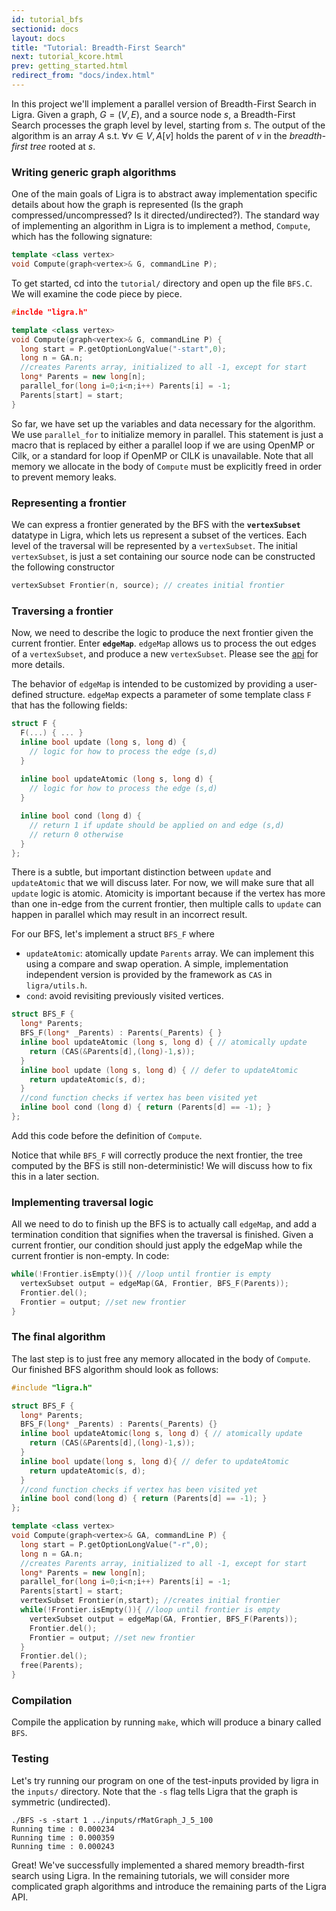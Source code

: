 ```yaml
---
id: tutorial_bfs
sectionid: docs
layout: docs
title: "Tutorial: Breadth-First Search"
next: tutorial_kcore.html
prev: getting_started.html
redirect_from: "docs/index.html"
---
```


In this project we'll implement a parallel version of Breadth-First Search in 
Ligra. Given a graph, $G = (V,E)$, and a source node $s$, a Breadth-First Search 
processes the graph level by level, starting from $s$. The output of the 
algorithm is an array $A$ s.t. $\forall v \in V, A[v]$ holds the parent of $v$ in 
the *breadth-first tree* rooted at $s$. 

### Writing generic graph algorithms

One of the main goals of Ligra is to abstract away implementation specific details
about how the graph is represented (Is the graph compressed/uncompressed? Is it
directed/undirected?). The standard way of implementing an algorithm in Ligra is 
to implement a method, `Compute`, which has the following signature: 

``` cpp
template <class vertex>
void Compute(graph<vertex>& G, commandLine P);
```

To get started, cd into the `tutorial/` directory and open up the file `BFS.C`. 
We will examine the code piece by piece.

``` cpp
#inclde "ligra.h"

template <class vertex>
void Compute(graph<vertex>& G, commandLine P) {
  long start = P.getOptionLongValue("-start",0);
  long n = GA.n;
  //creates Parents array, initialized to all -1, except for start
  long* Parents = new long[n];
  parallel_for(long i=0;i<n;i++) Parents[i] = -1;
  Parents[start] = start;
}
```

So far, we have set up the variables and data necessary for the algorithm. 
We use `parallel_for` to initialize memory in parallel. This statement 
is just a macro that is replaced by either a parallel loop if we are using 
OpenMP or Cilk, or a standard for loop if OpenMP or CILK is unavailable. Note that 
all memory we allocate in the body of `Compute`  must be explicitly freed 
in order to prevent memory leaks.

### Representing a frontier

We can express a frontier generated by the BFS with the **`vertexSubset`** 
datatype in Ligra, which lets us represent a subset of the vertices. Each level 
of the  traversal will be represented by a `vertexSubset`. The initial 
`vertexSubset`, is just a set containing our source node can be constructed 
the following constructor

``` cpp
vertexSubset Frontier(n, source); // creates initial frontier
```

### Traversing a frontier

Now, we need to describe the logic to produce the next frontier given the current 
frontier. Enter **`edgeMap`**. `edgeMap` allows us to process the out edges of a 
`vertexSubset`, and produce a new `vertexSubset`. Please see the 
[api](/ligra/docs/api.html#edgemap)  for more details.

The behavior of `edgeMap` is intended to be customized by providing a 
user-defined structure. `edgeMap` expects a parameter of some template class 
`F` that has the following fields: 

``` cpp
struct F {
  F(...) { ... }
  inline bool update (long s, long d) {
    // logic for how to process the edge (s,d)
  }
  
  inline bool updateAtomic (long s, long d) {
    // logic for how to process the edge (s,d)
  }

  inline bool cond (long d) {
    // return 1 if update should be applied on and edge (s,d) 
    // return 0 otherwise
  }
};
```

There is a subtle, but important distinction between `update` and `updateAtomic` that
we will discuss later. For now, we will make sure that all `update` logic is atomic. 
Atomicity is important because if the vertex has more than one in-edge from the current 
frontier, then multiple calls to `update` can happen in parallel which may result in 
an incorrect result.

For our BFS, let's implement a struct `BFS_F` where

- `updateAtomic`: atomically update `Parents` array. We can implement this using a
  compare and swap operation. A simple, implementation independent version
  is provided by the framework as `CAS` in `ligra/utils.h`.  
- `cond`: avoid revisiting previously visited vertices.

``` cpp
struct BFS_F {
  long* Parents;
  BFS_F(long* _Parents) : Parents(_Parents) { }
  inline bool updateAtomic (long s, long d) { // atomically update
    return (CAS(&Parents[d],(long)-1,s));
  }
  inline bool update (long s, long d) { // defer to updateAtomic
    return updateAtomic(s, d);
  }
  //cond function checks if vertex has been visited yet
  inline bool cond (long d) { return (Parents[d] == -1); }
};
```

Add this code before the definition of `Compute`. 

Notice that while `BFS_F` will correctly produce the next frontier, the tree computed 
by the BFS is still non-deterministic! We will discuss how to fix this in a later section.

### Implementing traversal logic

All we need to do to finish up the BFS is to actually call `edgeMap`, and
add a termination condition that signifies when the traversal is finished. Given
a current frontier, our condition should just apply the edgeMap while the current
frontier is non-empty. In code:

``` cpp
while(!Frontier.isEmpty()){ //loop until frontier is empty
  vertexSubset output = edgeMap(GA, Frontier, BFS_F(Parents));
  Frontier.del();
  Frontier = output; //set new frontier
}
```

### The final algorithm

The last step is to just free any memory allocated in the body of `Compute`. Our
finished BFS algorithm should look as follows:

``` cpp
#include "ligra.h"

struct BFS_F {
  long* Parents;
  BFS_F(long* _Parents) : Parents(_Parents) {}
  inline bool updateAtomic(long s, long d) { // atomically update
    return (CAS(&Parents[d],(long)-1,s));
  }
  inline bool update(long s, long d){ // defer to updateAtomic
    return updateAtomic(s, d);
  }
  //cond function checks if vertex has been visited yet
  inline bool cond(long d) { return (Parents[d] == -1); }
};

template <class vertex>
void Compute(graph<vertex>& GA, commandLine P) {
  long start = P.getOptionLongValue("-r",0);
  long n = GA.n;
  //creates Parents array, initialized to all -1, except for start
  long* Parents = new long[n];
  parallel_for(long i=0;i<n;i++) Parents[i] = -1;
  Parents[start] = start;
  vertexSubset Frontier(n,start); //creates initial frontier
  while(!Frontier.isEmpty()){ //loop until frontier is empty
    vertexSubset output = edgeMap(GA, Frontier, BFS_F(Parents));
    Frontier.del();
    Frontier = output; //set new frontier
  }
  Frontier.del();
  free(Parents);
}
```

### Compilation

Compile the application by running `make`, which will produce a binary called 
`BFS`.

### Testing

Let's try running our program on one of the test-inputs provided by ligra in the `inputs/`
directory. Note that the `-s` flag tells Ligra that the graph is symmetric (undirected). 

``` 
./BFS -s -start 1 ../inputs/rMatGraph_J_5_100
Running time : 0.000234
Running time : 0.000359
Running time : 0.000243
```

Great! We've successfully implemented a shared memory breadth-first search using Ligra. 
In the remaining tutorials, we will consider more complicated graph algorithms and 
introduce the remaining parts of the Ligra API.
